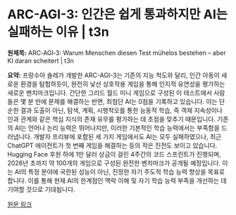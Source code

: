 # ARC-AGI-3: 인간은 쉽게 통과하지만 AI는 실패하는 이유 | t3n

**원제목:** ARC‑AGI‑3: Warum Menschen diesen Test mühelos bestehen – aber KI daran scheitert | t3n

**요약:** 프랑수아 숄레가 개발한 ARC-AGI-3는 기존의 지능 척도와 달리, 인간 아동이 새로운 환경을 탐험하듯이, 완전히 낯선 상호작용 게임을 통해 인지적 유연성을 평가하는 새로운 벤치마크입니다.  간단한 그리드 월드 미니 게임으로 구성된 이 테스트에서 사람들은 몇 분 만에 문제를 해결하는 반면, 최첨단 AI는 0점을 기록하고 있습니다.  이는 단순한 결과 도출이 아닌, 탐색, 계획, 시행착오를 통한 능동적 학습, 즉 객체 지속성이나 인과 관계와 같은 핵심 지식의 존재 유무를 평가하는 데 초점을 맞추기 때문입니다.  기존의 AI는 언어나 논리 능력은 뛰어나지만, 이러한 기본적인 학습 능력에서는 부족함을 드러냅니다.  개발자 프리뷰에 포함된 세 가지 게임에서도 AI는 모두 실패하였으나, 최근 ChatGPT 에이전트가 첫 번째 게임을 해결하는 등의 작은 진전도 보이고 있습니다.  Hugging Face 후원 하에 1만 달러 상금이 걸린 4주간의 코드 스프린트가 진행되며, 2026년 초까지 약 100개의 게임으로 구성된 완전한 벤치마크가 공개될 예정입니다.  이는 AI의 특정 분야에 국한된 성능이 아닌, 진정한 자기 주도적 학습 능력 향상을 목표로 합니다.  이를 통해 현재 AI의 한계점인 맥락 이해 및 자기 학습 능력 부족을 개선하는 데 기여할 것으로 기대됩니다.

[원문 링크](https://t3n.de/news/arc%E2%80%91agi%E2%80%913-menschen-test-bestehen-ki-scheitert-1698094/?utm_source=rss&utm_medium=feed&utm_campaign=t3n-news)
